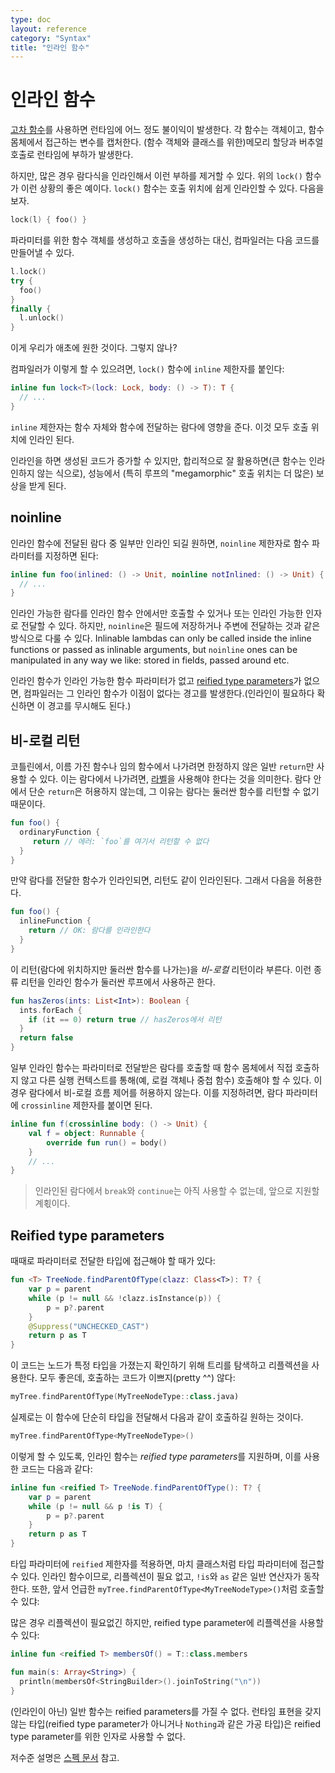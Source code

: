 ```yaml
---
type: doc
layout: reference
category: "Syntax"
title: "인라인 함수"
---
```


# 인라인 함수

[고차 함수](lambdas.html)를 사용하면 런타임에 어느 정도 불이익이 발생한다. 각 함수는 객체이고, 함수 몸체에서 접근하는 변수를 캡처한다.
(함수 객체와 클래스를 위한)메모리 할당과 버추얼 호출로 런타임에 부하가 발생한다.

하지만, 많은 경우 람다식을 인라인해서 이런 부하를 제거할 수 있다.
위의 `lock()` 함수가 이런 상황의 좋은 예이다. `lock()` 함수는 호출 위치에 쉽게 인라인할 수 있다.
다음을 보자.

``` kotlin
lock(l) { foo() }
```

파라미터를 위한 함수 객체를 생성하고 호출을 생성하는 대신, 컴파일러는 다음 코드를 만들어낼 수 있다.

``` kotlin
l.lock()
try {
  foo()
}
finally {
  l.unlock()
}
```

이게 우리가 애초에 원한 것이다. 그렇지 않나?

컴파일러가 이렇게 할 수 있으려면, `lock()` 함수에 `inline` 제한자를 붙인다:


``` kotlin
inline fun lock<T>(lock: Lock, body: () -> T): T {
  // ...
}
```

`inline` 제한자는 함수 자체와 함수에 전달하는 람다에 영향을 준다. 이것 모두 호출 위치에 인라인 된다.

인라인을 하면 생성된 코드가 증가할 수 있지만, 합리적으로 잘 활용하면(큰 함수는 인라인하지 않는 식으로), 성능에서 (특히 루프의 "megamorphic" 호출 위치는 더 많은) 보상을 받게 된다.

## noinline

인라인 함수에 전달된 람다 중 일부만 인라인 되길 원하면, `noinline` 제한자로 함수 파라미터를 지정하면 된다:

``` kotlin
inline fun foo(inlined: () -> Unit, noinline notInlined: () -> Unit) {
  // ...
}
```

인라인 가능한 람다를 인라인 함수 안에서만 호출할 수 있거나 또는 인라인 가능한 인자로 전달할 수 있다. 하지만, `noinline`은 필드에 저장하거나 주변에 전달하는 것과 같은 방식으로 다룰 수 있다.
Inlinable lambdas can only be called inside the inline functions or passed as inlinable arguments,
but `noinline` ones can be manipulated in any way we like: stored in fields, passed around etc.

인라인 함수가 인라인 가능한 함수 파라미터가 없고 [reified type parameters](#reified-type-parameters)가 없으면,
컴파일러는 그 인라인 함수가 이점이 없다는 경고를 발생한다.(인라인이 필요하다 확신하면 이 경고를 무시해도 된다.)

## 비-로컬 리턴

코틀린에서, 이름 가진 함수나 임의 함수에서 나가려면 한정하지 않은 일반 `return`만 사용할 수 있다.
이는 람다에서 나가려면, [라벨](returns.html#return-at-labels)을 사용해야 한다는 것을 의미한다.
람다 안에서 단순 `return`은 허용하지 않는데, 그 이유는 람다는 둘러싼 함수를 리턴할 수 없기 때문이다.

``` kotlin
fun foo() {
  ordinaryFunction {
     return // 에러: `foo`를 여기서 리턴할 수 없다
  }
}
```

만약 람다를 전달한 함수가 인라인되면, 리턴도 같이 인라인된다. 그래서 다음을 허용한다.

``` kotlin
fun foo() {
  inlineFunction {
    return // OK: 람다를 인라인한다
  }
}
```

이 리턴(람다에 위치하지만 둘러싼 함수를 나가는)을 *비-로컬* 리턴이라 부른다.
이런 종류 리턴을 인라인 함수가 둘러싼 루프에서 사용하곤 한다.

``` kotlin
fun hasZeros(ints: List<Int>): Boolean {
  ints.forEach {
    if (it == 0) return true // hasZeros에서 리턴
  }
  return false
}
```

일부 인라인 함수는 파라미터로 전달받은 람다를 호출할 때 함수 몸체에서 직접 호출하지 않고 다른 실행 컨텍스트를 통해(예, 로컬 객체나 중첩 함수) 호출해야 할 수 있다.
이 경우 람다에서 비-로컬 흐름 제어를 허용하지 않는다.
이를 지정하려면, 람다 파라미터에 `crossinline` 제한자를 붙이면 된다.

``` kotlin
inline fun f(crossinline body: () -> Unit) {
    val f = object: Runnable {
        override fun run() = body()
    }
    // ...
}
```


> 인라인된 람다에서 `break`와 `continue`는 아직 사용할 수 없는데, 앞으로 지원할 계횏이다.

## Reified type parameters

때때로 파라미터로 전달한 타입에 접근해야 할 때가 있다:

``` kotlin
fun <T> TreeNode.findParentOfType(clazz: Class<T>): T? {
    var p = parent
    while (p != null && !clazz.isInstance(p)) {
        p = p?.parent
    }
    @Suppress("UNCHECKED_CAST")
    return p as T
}
```

이 코드는 노드가 특정 타입을 가졌는지 확인하기 위해 트리를 탐색하고 리플렉션을 사용한다.
모두 좋은데, 호출하는 코드가 이쁘지(pretty ^^) 않다:

``` kotlin
myTree.findParentOfType(MyTreeNodeType::class.java)
```

실제로는 이 함수에 단순히 타입을 전달해서 다음과 같이 호출하길 원하는 것이다.

``` kotlin
myTree.findParentOfType<MyTreeNodeType>()
```

이렇게 할 수 있도록, 인라인 함수는 *reified type parameters*를 지원하며, 이를 사용한 코드는 다음과 같다:

``` kotlin
inline fun <reified T> TreeNode.findParentOfType(): T? {
    var p = parent
    while (p != null && p !is T) {
        p = p?.parent
    }
    return p as T
}
```

타입 파라미터에 `reified` 제한자를 적용하면, 마치 클래스처럼 타입 파라미터에 접근할 수 있다.
인라인 함수이므로, 리플렉션이 필요 없고, `!is`와 `as` 같은 일반 연산자가 동작한다.
또한, 앞서 언급한 `myTree.findParentOfType<MyTreeNodeType>()`처럼 호출할 수 있댜:

많은 경우 리플렉션이 필요없긴 하지만, reified type parameter에 리플렉션을 사용할 수 있다:

``` kotlin
inline fun <reified T> membersOf() = T::class.members

fun main(s: Array<String>) {
  println(membersOf<StringBuilder>().joinToString("\n"))
}
```

(인라인이 아닌) 일반 함수는 reified parameters를 가질 수 없다.
런타임 표현을 갖지 않는 타입(reified type parameter가 아니거나 `Nothing`과 같은 가공 타입)은
reified type parameter를 위한 인자로 사용할 수 없다.

저수준 설명은 [스펙 문서](https://github.com/JetBrains/kotlin/blob/master/spec-docs/reified-type-parameters.md) 참고.
